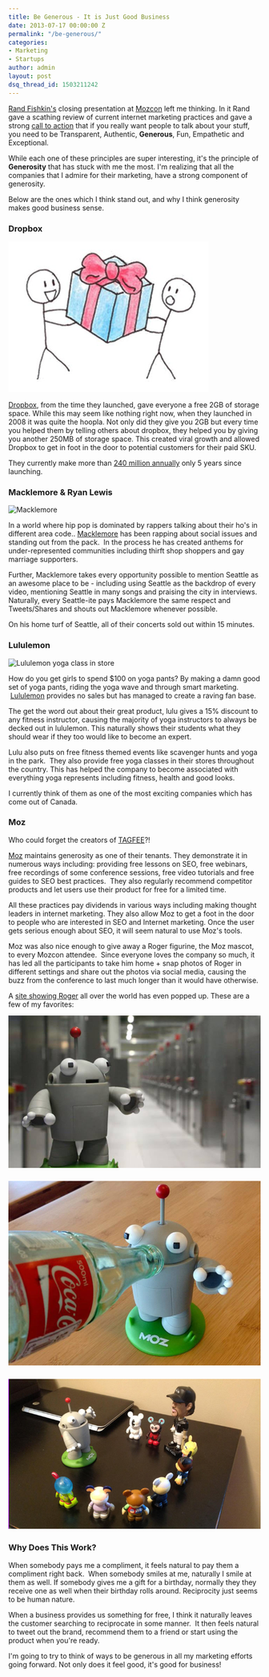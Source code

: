 ```yaml
---
title: Be Generous - It is Just Good Business
date: 2013-07-17 00:00:00 Z
permalink: "/be-generous/"
categories:
- Marketing
- Startups
author: admin
layout: post
dsq_thread_id: 1503211242
---
```


[Rand Fishkin's][1] closing presentation at [Mozcon][2] left me thinking. In it Rand gave a scathing review of current internet marketing practices and gave a strong [call to action][3] that if you really want people to talk about your stuff, you need to be Transparent, Authentic, **Generous**, Fun, Empathetic and Exceptional.

While each one of these principles are super interesting, it's the principle of **Generosity** that has stuck with me the most. I'm realizing that all the companies that I admire for their marketing, have a strong component of generosity.

Below are the ones which I think stand out, and why I think generosity makes good business sense.

### Dropbox

<img class="size-full wp-image-554 alignnone" title="dropbox" src="/assets/2013/07/dropbox.jpg" alt="dropbox" />

[Dropbox][4], from the time they launched, gave everyone a free 2GB of storage space. While this may seem like nothing right now, when they launched in 2008 it was quite the hoopla. Not only did they give you 2GB but every time you helped them by telling others about dropbox, they helped you by giving you another 250MB of storage space. This created viral growth and allowed Dropbox to get in foot in the door to potential customers for their paid SKU.

They currently make more than [240 million annually][5] only 5 years since launching.

### Macklemore & Ryan Lewis

<img title="Macklemore" src="http://25.media.tumblr.com/tumblr_mah6benEwp1qecqzgo1_1280.jpg" alt="Macklemore"  />

In a world where hip pop is dominated by rappers talking about their ho's in different area code.. [Macklemore][6] has been rapping about social issues and standing out from the pack.  In the process he has created anthems for under-represented communities including thirft shop shoppers and gay marriage supporters.

Further, Macklemore takes every opportunity possible to mention Seattle as an awesome place to be - including using Seattle as the backdrop of every video, mentioning Seattle in many songs and praising the city in interviews. Naturally, every Seattle-ite pays Macklemore the same respect and Tweets/Shares and shouts out Macklemore whenever possible.

On his home turf of Seattle, all of their concerts sold out within 15 minutes.

### Lululemon

<img title="Lululemon" src="http://www.itsallyogababy.com/wp-content/uploads/2010/09/lululemon_s640x480.jpg" alt="Lululemon yoga class in store" />

How do you get girls to spend $100 on yoga pants? By making a damn good set of yoga pants, riding the yoga wave and through smart marketing.  [Lululemon][7] provides no sales but has managed to create a raving fan base.

The get the word out about their great product, lulu gives a 15% discount to any fitness instructor, causing the majority of yoga instructors to always be decked out in lululemon. This naturally shows their students what they should wear if they too would like to become an expert.

Lulu also puts on free fitness themed events like scavenger hunts and yoga in the park.  They also provide free yoga classes in their stores throughout the country. This has helped the company to become associated with everything yoga represents including fitness, health and good looks.

I currently think of them as one of the most exciting companies which has come out of Canada.

### Moz

Who could forget the creators of [TAGFEE][3]?!

[Moz][8] maintains generosity as one of their tenants. They demonstrate it in numerous ways including: providing free lessons on SEO, free webinars, free recordings of some conference sessions, free video tutorials and free guides to SEO best practices.  They also regularly recommend competitor products and let users use their product for free for a limited time.

All these practices pay dividends in various ways including making thought leaders in internet marketing. They also allow Moz to get a foot in the door to people who are interested in SEO and Internet marketing. Once the user gets serious enough about SEO, it will seem natural to use Moz's tools.

Moz was also nice enough to give away a Roger figurine, the Moz mascot, to every Mozcon attendee.  Since everyone loves the company so much, it has led all the participants to take him home + snap photos of Roger in different settings and share out the photos via social media, causing the buzz from the conference to last much longer than it would have otherwise.

A [site showing Roger][9] all over the world has even popped up. These are a few of my favorites:

<img class="size-full wp-image-552 " title="Roger in a datacenter " src="/assets/2013/07/4.jpg" alt="Roger in a datacenter" />

### [<img class="size-full wp-image-551 " title="Roger on Coke" src="/assets/2013/07/2.jpg" alt="Roger on Coke"  />][10]

### [<img class="size-full wp-image-549 " title="Roger made some friends" src="/assets/2013/07/1.jpg" alt="Roger made some friends"  />][11]

### Why Does This Work?

When somebody pays me a compliment, it feels natural to pay them a compliment right back.  When somebody smiles at me, naturally I smile at them as well. If somebody gives me a gift for a birthday, normally they they receive one as well when their birthday rolls around. Reciprocity just seems to be human nature.

When a business provides us something for free, I think it naturally leaves the customer searching to reciprocate in some manner.  It then feels natural to tweet out the brand, recommend them to a friend or start using the product when you're ready.

I'm going to try to think of ways to be generous in all my marketing efforts going forward. Not only does it feel good, it's good for business!

[1]: http://www.moz.com/rand
[2]: http://moz.com/mozcon
[3]: http://www.geekwire.com/2013/rand-fishkins-6-ingredients-great-marketing/
[4]: http://www.dropbox.com
[5]: http://en.wikipedia.org/wiki/Dropbox_(service)
[6]: http://www.macklemore.com
[7]: http://www.lululemon.com
[8]: http://www.moz.com
[9]: http://www.whereisroger.com
[10]: /assets/2013/07/2.jpg
[11]: /assets/2013/07/1.jpg
